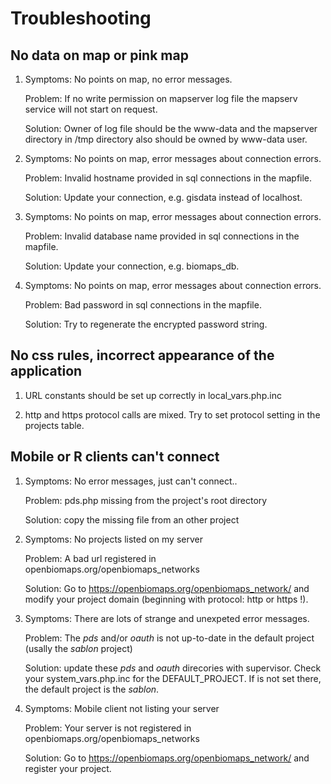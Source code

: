 Troubleshooting
===============

No data on map or pink map
--------------------------

1) Symptoms: No points on map, no error messages. 
   
   Problem: If no write permission on mapserver log file the mapserv service will not start on request. 
   
   Solution: Owner of log file should be the www-data and the mapserver directory in /tmp directory also should be owned by www-data user.

2) Symptoms: No points on map, error messages about connection errors. 
   
   Problem: Invalid hostname provided in sql connections in the mapfile. 
   
   Solution: Update your connection, e.g. gisdata instead of localhost.

3) Symptoms: No points on map, error messages about connection errors. 
   
   Problem: Invalid database name provided in sql connections in the mapfile.
   
   Solution: Update your connection, e.g. biomaps_db.

4) Symptoms: No points on map, error messages about connection errors. 
   
   Problem: Bad password in sql connections in the mapfile. 
   
   Solution: Try to regenerate the encrypted password string.

No css rules, incorrect appearance of the application
-----------------------------------------------------

1) URL constants should be set up correctly in local_vars.php.inc

2) http and https protocol calls are mixed. Try to set protocol setting in the projects table.

Mobile or R clients can't connect
---------------------------------

1) Symptoms: No error messages, just can't connect..
   
   Problem: pds.php missing from the project's root directory
   
   Solution: copy the missing file from an other project

2) Symptoms: No projects listed on my server
   
   Problem: A bad url registered in openbiomaps.org/openbiomaps_networks
   
   Solution: Go to https://openbiomaps.org/openbiomaps_network/ and modify your project domain (beginning with protocol: http or https !).

3) Symptoms: There are lots of strange and unexpeted error messages.
   
   Problem: The *pds* and/or *oauth* is not up-to-date in the default project (usally the *sablon* project)
   
   Solution: update these *pds* and *oauth* direcories with supervisor. Check your system_vars.php.inc for the DEFAULT_PROJECT. If is not set there, the default project is the *sablon*.

4) Symptoms: Mobile client not listing your server
   
   Problem: Your server is not registered in openbiomaps.org/openbiomaps_networks
   
   Solution: Go to https://openbiomaps.org/openbiomaps_network/ and register your project.
